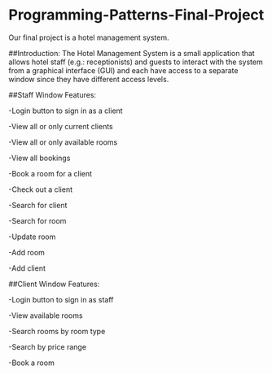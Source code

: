 # Programming-Patterns-Final-Project
Our final project is a hotel management system.

##Introduction: 
The ​Ho​tel Management System is a small application that allows hotel staff (e.g.: receptionists) and guests to interact with the system from a graphical interface (GUI) and each have access to a separate window since they have different access levels.  

 

##Staff Window Features: 

-Login button to sign in as a client 

-View all or only current clients 

-View all or only available rooms  

-View all bookings 

-Book a room for a client 

-Check out a client 

-Search for client 

-Search for room 

-Update room 

-Add room 

-Add client  

##Client Window Features:

-Login button to sign in as staff 

-View available rooms 

-Search rooms by room type 

-Search by price range 
 
-Book a room 

  

 


